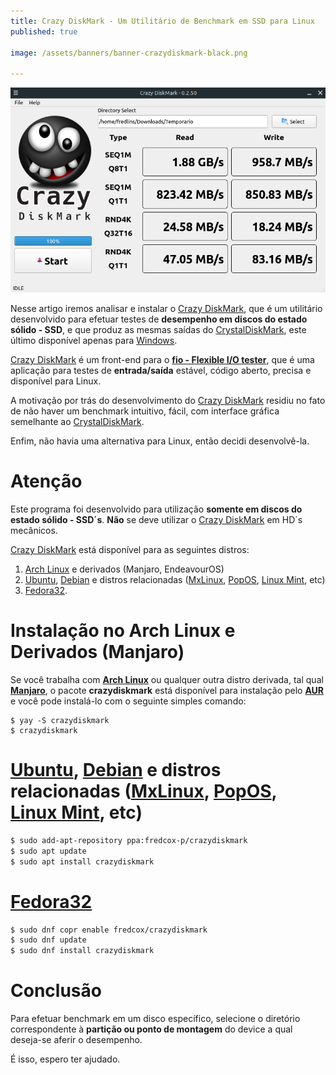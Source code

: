 ```yaml
---
title: Crazy DiskMark - Um Utilitário de Benchmark em SSD para Linux
published: true

image: /assets/banners/banner-crazydiskmark-black.png

---
```


![banner-plex](/assets/banners/banner-crazydiskmark.png)


Nesse artigo iremos analisar e instalar o [Crazy DiskMark](https://github.com/fredcox/crazydiskmark/), 
que é um utilitário desenvolvido para efetuar testes de **desempenho em discos do estado sólido - SSD**, e que
produz as mesmas saídas do [CrystalDiskMark](https://crystalmark.info/en/software/crystaldiskmark/), este último
 disponível apenas para [Windows](https://www.microsoft.com/pt-br/windows/).

[Crazy DiskMark](https://github.com/fredcox/crazydiskmark/) é um front-end para o **[fio - Flexible I/O tester](https://fio.readthedocs.io/en/latest/fio_doc.html)**, 
que é uma aplicação para testes de **entrada/saída** estável, código aberto, precisa e disponível para Linux.

A motivação por trás do desenvolvimento do [Crazy DiskMark](https://github.com/fredcox/crazydiskmark/) residiu no fato de
não haver um benchmark intuitivo, fácil, com interface gráfica semelhante ao [CrystalDiskMark](https://crystalmark.info/en/software/crystaldiskmark/). 


Enfim, não havia uma alternativa para Linux, então decidi desenvolvê-la.   

# Atenção

Este programa foi desenvolvido para utilização **somente em discos do estado sólido - SSD´s**. **Não** se deve utilizar
o [Crazy DiskMark](https://github.com/fredcox/crazydiskmark/) em HD´s mecânicos.


[Crazy DiskMark](https://github.com/fredcox/crazydiskmark/) está disponível para as seguintes distros:

1. [Arch Linux](https://www.archlinux.org/) e derivados (Manjaro, EndeavourOS)
2. [Ubuntu](https://ubuntu.com/), [Debian](https://www.debian.org/index.pt.html) e 
distros relacionadas ([MxLinux](https://mxlinux.org/), [PopOS](https://pop.system76.com/), [Linux Mint](https://linuxmint.com/), etc)
3. [Fedora32](https://getfedora.org/pt_BR/).   

# Instalação no Arch Linux e Derivados (Manjaro)

Se você trabalha com **[Arch Linux](https://www.archlinux.org/)** ou qualquer outra distro derivada, tal qual 
**[Manjaro](https://manjaro.org/)**, o pacote **crazydiskmark** está disponível para instalação pelo 
**[AUR](https://aur.archlinux.org/)** e você pode instalá-lo com o seguinte simples comando:
 
 ```shell
$ yay -S crazydiskmark
$ crazydiskmark 
```

# [Ubuntu](https://ubuntu.com/), [Debian](https://www.debian.org/index.pt.html) e distros relacionadas ([MxLinux](https://mxlinux.org/), [PopOS](https://pop.system76.com/), [Linux Mint](https://linuxmint.com/), etc)

```bash
$ sudo add-apt-repository ppa:fredcox-p/crazydiskmark
$ sudo apt update
$ sudo apt install crazydiskmark
```

# [Fedora32](https://getfedora.org/pt_BR/)

```bash
$ sudo dnf copr enable fredcox/crazydiskmark
$ sudo dnf update
$ sudo dnf install crazydiskmark
```

# Conclusão

Para efetuar benchmark em um disco específico, selecione o diretório correspondente à **partição ou ponto de montagem**
do device a qual deseja-se aferir o desempenho. 

É isso, espero ter ajudado.
  